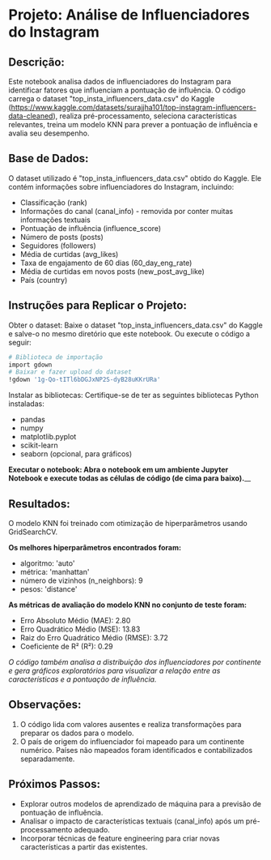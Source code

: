 # Projeto: Análise de Influenciadores do Instagram

## Descrição:

Este notebook analisa dados de influenciadores do Instagram para identificar fatores que influenciam a pontuação de influência. O código carrega o dataset "top_insta_influencers_data.csv" do Kaggle (https://www.kaggle.com/datasets/surajjha101/top-instagram-influencers-data-cleaned), realiza pré-processamento, seleciona características relevantes, treina um modelo KNN para prever a pontuação de influência e avalia seu desempenho.

## Base de Dados:

O dataset utilizado é "top_insta_influencers_data.csv" obtido do Kaggle. Ele contém informações sobre influenciadores do Instagram, incluindo:

* Classificação (rank)
* Informações do canal (canal_info) - removida por conter muitas informações textuais
* Pontuação de influência (influence_score)
* Número de posts (posts)
* Seguidores (followers)
* Média de curtidas (avg_likes)
* Taxa de engajamento de 60 dias (60_day_eng_rate)
* Média de curtidas em novos posts (new_post_avg_like)
* País (country)

## Instruções para Replicar o Projeto:

Obter o dataset: Baixe o dataset "top_insta_influencers_data.csv" do Kaggle e salve-o no mesmo diretório que este notebook.
Ou execute o código a seguir:
```sh
# Biblioteca de importação
import gdown
# Baixar e fazer upload do dataset
!gdown '1g-Qo-tITl6bDGJxNP2S-dyB28uKKrURa'
```
Instalar as bibliotecas: Certifique-se de ter as seguintes bibliotecas Python instaladas:
* pandas
* numpy
* matplotlib.pyplot
* scikit-learn
* seaborn (opcional, para gráficos)

**Executar o notebook: Abra o notebook em um ambiente Jupyter Notebook e execute todas as células de código (de cima para baixo).**__

## Resultados:

O modelo KNN foi treinado com otimização de hiperparâmetros usando GridSearchCV.

**Os melhores hiperparâmetros encontrados foram:**

* algoritmo: 'auto'
* métrica: 'manhattan'
* número de vizinhos (n_neighbors): 9
* pesos: 'distance'

**As métricas de avaliação do modelo KNN no conjunto de teste foram:**

* Erro Absoluto Médio (MAE): 2.80
* Erro Quadrático Médio (MSE): 13.83
* Raiz do Erro Quadrático Médio (RMSE): 3.72
* Coeficiente de R² (R²): 0.29

_O código também analisa a distribuição dos influenciadores por continente e gera gráficos exploratórios para visualizar a relação entre as características e a pontuação de influência._

## Observações:

1. O código lida com valores ausentes e realiza transformações para preparar os dados para o modelo.
2. O país de origem do influenciador foi mapeado para um continente numérico. Países não mapeados foram identificados e contabilizados separadamente.

## Próximos Passos:

* Explorar outros modelos de aprendizado de máquina para a previsão de pontuação de influência.
* Analisar o impacto de características textuais (canal_info) após um pré-processamento adequado.
* Incorporar técnicas de feature engineering para criar novas características a partir das existentes.
